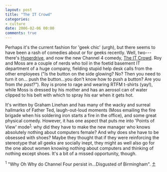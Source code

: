 ```yaml
---
layout: post
title: "The IT Crowd"
categories:
- culture
date: 2006-02-06 00:00
comments: true
---
```


<p>Perhaps it's the current fashion for 'geek chic' (urgh), but there seems to have been a rash of comedies about or for geeks recently. Well, two---there's <a href="http://www.rousette.org.uk/blog/archives/2006/01/12/hyperdrive/">Hyperdrive</a>, and now the new Channel 4 comedy, <a href="http://channel4.com/entertainment/tv/microsites/I/itcrowd/">The IT Crowd</a>. Roy and Moss are a couple of nerds who toil in the foetid basement IT department of a huge company, fielding stupid help desk calls from the other employees ("Is the button on the side glowing? No? Then you need to turn it on... push the button...you don't know how to push a button? Are you from <em>the past</em>?"). Roy is prone to rage and wearing RTFM t-shirts (yay!), while Moss is dressed by his mother and has an aerosol can of water clipped to his belt with which to spray his ear when it gets hot.</p>

<p>It's written by Graham Linehan and has many of the wacky and surreal hallmarks of Father Ted, laugh-out-loud moments (Moss emailing the fire brigade when his soldering iron starts a fire in the office), and some great physical comedy. However, it has one aspect that puts me into 'Points of View' mode<sup id="r1-060206"><a href="#f1-060206">1</a></sup>: <whyohwhy>why did they have to make the new manager who knows absolutely nothing about computers female? And why does she have to be obsessed with shoes?</whyohwhy> Maybe they thought that if they were reinforcing the stereotype that all geeks are socially inept, they might as well also go for the one about women knowing nothing about computers and thinking of nothing except shoes. It's a bit of a missed opportunity, though.</p>

<p><sup id="f1-060206">1</sup> "Why Oh Why do Channel Four persist in...Disgusted of Birmingham". <a href="#r1-060206">&uarr;</a></p>



